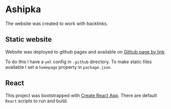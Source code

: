 # Ashipka

The website was created to work with backlinks.

## Static website

Website was deployed to github pages and available on [Github page by link](https://pinkyrabbit.github.io/ashipka).

To do this I have a `yml` config in `.github` directory. To make static files available I set a `homepage` property in `package.json`.

## React

This project was bootstrapped with [Create React App](https://github.com/facebook/create-react-app). There are default `React` scripts to run and build.
